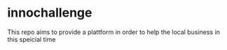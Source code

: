 # innochallenge

This repo aims to provide a plattform in order to help the local business in this speicial time
